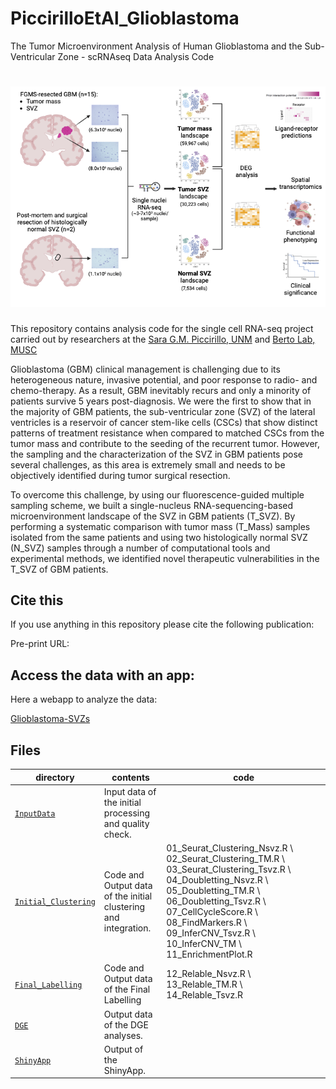 # PiccirilloEtAl_Glioblastoma
The Tumor Microenvironment Analysis of Human Glioblastoma and the Sub-Ventricular Zone - scRNAseq Data Analysis Code

![](InputData/TOP_PANEL.png)
==========================
This repository contains analysis code for the single cell RNA-seq project carried out by researchers at the [Sara G.M. Piccirillo, UNM](https://braintumortranslationallab.com) and [Berto Lab, MUSC](https://bertolab.org/)

Glioblastoma (GBM) clinical management is challenging due to its heterogeneous nature, invasive potential, and poor response to radio- and chemo-therapy. As a result, GBM inevitably recurs and only a minority of patients survive 5 years post-diagnosis. We were the first to show that in the majority of GBM patients, the sub-ventricular zone (SVZ) of the lateral ventricles is a reservoir of cancer stem-like cells (CSCs) that show distinct patterns of treatment resistance when compared to matched CSCs from the tumor mass and contribute to the seeding of the recurrent tumor. However, the sampling and the characterization of the SVZ in GBM patients pose several challenges, as this area is extremely small and needs to be objectively identified during tumor surgical resection.

To overcome this challenge, by using our fluorescence-guided multiple sampling scheme, we built a single-nucleus RNA-sequencing-based microenvironment landscape of the SVZ in GBM patients (T_SVZ). By performing a systematic comparison with tumor mass (T_Mass) samples isolated from the same patients and using two histologically normal SVZ (N_SVZ) samples through a number of computational tools and experimental methods, we identified novel therapeutic vulnerabilities in the T_SVZ of GBM patients.
## Cite this

If you use anything in this repository please cite the following publication:

Pre-print URL: 

## Access the data with an app:

Here a webapp to analyze the data:

[Glioblastoma-SVZs](https://bioinformatics-musc.shinyapps.io/sara_piccirillo_glioblastoma/)

## Files

| directory | contents | code |
| --------- | -------- | -------- |
| [`InputData`](InputData/) | Input data of the initial processing and quality check. ||
| [`Initial_Clustering`](Initial_Clustering/) | Code and Output data of the initial clustering and integration. | 01_Seurat_Clustering_Nsvz.R \ 02_Seurat_Clustering_TM.R \ 03_Seurat_Clustering_Tsvz.R \ 04_Doubletting_Nsvz.R \ 05_Doubletting_TM.R \ 06_Doubletting_Tsvz.R \ 07_CellCycleScore.R \ 08_FindMarkers.R \ 09_InferCNV_Tsvz.R \ 10_InferCNV_TM \ 11_EnrichmentPlot.R |
| [`Final_Labelling`](output_reclust/) | Code and Output data of the Final Labelling | 12_Relable_Nsvz.R \ 13_Relable_TM.R \ 14_Relable_Tsvz.R |
| [`DGE`](output_dge/) | Output data of the DGE analyses. |  |
| [`ShinyApp`](ShinyApp/) | Output of the ShinyApp. | |

